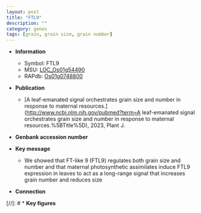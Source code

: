 ```yaml
---
layout: post
title: "FTL9"
description: ""
category: genes
tags: [grain, grain size, grain number]
---
```


* **Information**  
    + Symbol: FTL9  
    + MSU: [LOC_Os01g54490](http://rice.uga.edu/cgi-bin/ORF_infopage.cgi?orf=LOC_Os01g54490)  
    + RAPdb: [Os01g0748800](https://rapdb.dna.affrc.go.jp/locus/?name=Os01g0748800)  

* **Publication**  
    + [A leaf-emanated signal orchestrates grain size and number in response to maternal resources.](http://www.ncbi.nlm.nih.gov/pubmed?term=A leaf-emanated signal orchestrates grain size and number in response to maternal resources.%5BTitle%5D), 2023, Plant J.

* **Genbank accession number**  

* **Key message**  
    + We showed that FT-like 9 (FTL9) regulates both grain size and number and that maternal photosynthetic assimilates induce FTL9 expression in leaves to act as a long-range signal that increases grain number and reduces size

* **Connection**  

[//]: # * **Key figures**  


